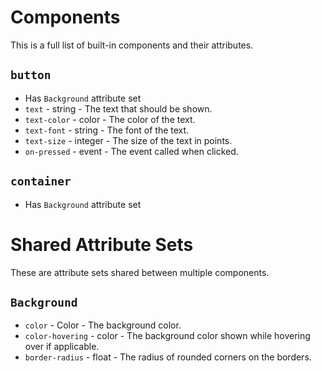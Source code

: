 # Components
This is a full list of built-in components and their attributes.

## `button`
- Has `Background` attribute set
- `text` - string - The text that should be shown.
- `text-color` - color - The color of the text.
- `text-font` - string - The font of the text.
- `text-size` - integer - The size of the text in points.
- `on-pressed` - event - The event called when clicked.

## `container`
- Has `Background` attribute set

# Shared Attribute Sets
These are attribute sets shared between multiple components.

## `Background`
- `color` - Color - The background color.
- `color-hovering` - color - The background color shown while hovering over if
    applicable.
- `border-radius` - float - The radius of rounded corners on the borders.
